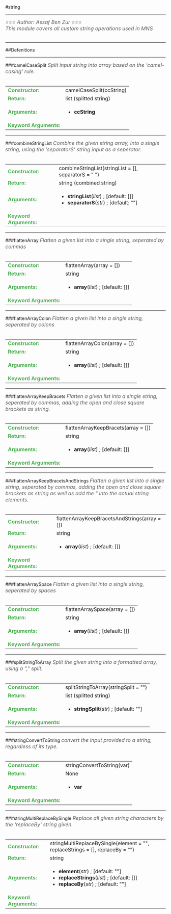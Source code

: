 <body>
#string
<hr width = 100%>
<font color = #5f5f5f size = 3pt>
<i>
=== Author: Assaf Ben Zur === <br>
This module covers all custom string operations used in MNS <br>
 <br>
</font>
</i>
<hr width = 100%>
##Defenitions
<hr width = 100%>
###camelCaseSplit
<font color = #5f5f5f size = 3pt>
<i>
Split input string into array based on the 'camel-casing' rule. <br>
</i>
<br>
</font>
<font size = 3pt>
<table>
<tr><td><b><font color = #4caf50>Constructor:  </font></b></td><td>camelCaseSplit(ccString)</td></tr>
<tr><td><b><font color = #4caf50>Return:  </font></b></td><td>list (splitted string)</td></tr>
<tr><td><b><font color = #4caf50>Arguments:  </font></b></td>
<td><ul>
<li><b>ccString</b></li>
</ul></td>
</tr>
<tr width=150px><td><b><font color = #4caf50>Keyword Arguments:  </font></b></td>
</tr>
</table></font>
<hr width = 100%>
###combineStringList
<font color = #5f5f5f size = 3pt>
<i>
Combine the given string array, into a single string, using the 'separatorS' string input as a seperator. <br>
</i>
<br>
</font>
<font size = 3pt>
<table>
<tr><td><b><font color = #4caf50>Constructor:  </font></b></td><td>combineStringList(stringList = [], separatorS = " ")</td></tr>
<tr><td><b><font color = #4caf50>Return:  </font></b></td><td>string (combined string)</td></tr>
<tr><td><b><font color = #4caf50>Arguments:  </font></b></td>
<td><ul>
<li><b>stringList</b>(<i>list</i>) ; [default: []]</li>
<li><b>separatorS</b>(<i>str</i>) ; [default: ""]</li>
</ul></td>
</tr>
<tr width=150px><td><b><font color = #4caf50>Keyword Arguments:  </font></b></td>
</tr>
</table></font>
<hr width = 100%>
###flattenArray
<font color = #5f5f5f size = 3pt>
<i>
Flatten a given list into a single string, seperated by commas <br>
</i>
<br>
</font>
<font size = 3pt>
<table>
<tr><td><b><font color = #4caf50>Constructor:  </font></b></td><td>flattenArray(array = [])</td></tr>
<tr><td><b><font color = #4caf50>Return:  </font></b></td><td>string </td></tr>
<tr><td><b><font color = #4caf50>Arguments:  </font></b></td>
<td><ul>
<li><b>array</b>(<i>list</i>) ; [default: []]</li>
</ul></td>
</tr>
<tr width=150px><td><b><font color = #4caf50>Keyword Arguments:  </font></b></td>
</tr>
</table></font>
<hr width = 100%>
###flattenArrayColon
<font color = #5f5f5f size = 3pt>
<i>
Flatten a given list into a single string, seperated by colons <br>
</i>
<br>
</font>
<font size = 3pt>
<table>
<tr><td><b><font color = #4caf50>Constructor:  </font></b></td><td>flattenArrayColon(array = [])</td></tr>
<tr><td><b><font color = #4caf50>Return:  </font></b></td><td>string </td></tr>
<tr><td><b><font color = #4caf50>Arguments:  </font></b></td>
<td><ul>
<li><b>array</b>(<i>list</i>) ; [default: []]</li>
</ul></td>
</tr>
<tr width=150px><td><b><font color = #4caf50>Keyword Arguments:  </font></b></td>
</tr>
</table></font>
<hr width = 100%>
###flattenArrayKeepBracets
<font color = #5f5f5f size = 3pt>
<i>
Flatten a given list into a single string, seperated by commas, adding the open and close square brackets as string. <br>
</i>
<br>
</font>
<font size = 3pt>
<table>
<tr><td><b><font color = #4caf50>Constructor:  </font></b></td><td>flattenArrayKeepBracets(array = [])</td></tr>
<tr><td><b><font color = #4caf50>Return:  </font></b></td><td>string </td></tr>
<tr><td><b><font color = #4caf50>Arguments:  </font></b></td>
<td><ul>
<li><b>array</b>(<i>list</i>) ; [default: []]</li>
</ul></td>
</tr>
<tr width=150px><td><b><font color = #4caf50>Keyword Arguments:  </font></b></td>
</tr>
</table></font>
<hr width = 100%>
###flattenArrayKeepBracetsAndStrings
<font color = #5f5f5f size = 3pt>
<i>
Flatten a given list into a single string, seperated by commas, adding the open and close square brackets as string as well as add the " into the actual string elements. <br>
</i>
<br>
</font>
<font size = 3pt>
<table>
<tr><td><b><font color = #4caf50>Constructor:  </font></b></td><td>flattenArrayKeepBracetsAndStrings(array = [])</td></tr>
<tr><td><b><font color = #4caf50>Return:  </font></b></td><td>string </td></tr>
<tr><td><b><font color = #4caf50>Arguments:  </font></b></td>
<td><ul>
<li><b>array</b>(<i>list</i>) ; [default: []]</li>
</ul></td>
</tr>
<tr width=150px><td><b><font color = #4caf50>Keyword Arguments:  </font></b></td>
</tr>
</table></font>
<hr width = 100%>
###flattenArraySpace
<font color = #5f5f5f size = 3pt>
<i>
Flatten a given list into a single string, seperated by spaces <br>
</i>
<br>
</font>
<font size = 3pt>
<table>
<tr><td><b><font color = #4caf50>Constructor:  </font></b></td><td>flattenArraySpace(array = [])</td></tr>
<tr><td><b><font color = #4caf50>Return:  </font></b></td><td>string </td></tr>
<tr><td><b><font color = #4caf50>Arguments:  </font></b></td>
<td><ul>
<li><b>array</b>(<i>list</i>) ; [default: []]</li>
</ul></td>
</tr>
<tr width=150px><td><b><font color = #4caf50>Keyword Arguments:  </font></b></td>
</tr>
</table></font>
<hr width = 100%>
###splitStringToArray
<font color = #5f5f5f size = 3pt>
<i>
Split the given string into a formatted array, using a "," split. <br>
</i>
<br>
</font>
<font size = 3pt>
<table>
<tr><td><b><font color = #4caf50>Constructor:  </font></b></td><td>splitStringToArray(stringSplit = "")</td></tr>
<tr><td><b><font color = #4caf50>Return:  </font></b></td><td>list (splitted string)</td></tr>
<tr><td><b><font color = #4caf50>Arguments:  </font></b></td>
<td><ul>
<li><b>stringSplit</b>(<i>str</i>) ; [default: ""]</li>
</ul></td>
</tr>
<tr width=150px><td><b><font color = #4caf50>Keyword Arguments:  </font></b></td>
</tr>
</table></font>
<hr width = 100%>
###stringConvertToString
<font color = #5f5f5f size = 3pt>
<i>
convert the input provided to a string, regardless of its type. <br>
</i>
<br>
</font>
<font size = 3pt>
<table>
<tr><td><b><font color = #4caf50>Constructor:  </font></b></td><td>stringConvertToString(var)</td></tr>
<tr><td><b><font color = #4caf50>Return:  </font></b></td><td>None</td></tr>
<tr><td><b><font color = #4caf50>Arguments:  </font></b></td>
<td><ul>
<li><b>var</b></li>
</ul></td>
</tr>
<tr width=150px><td><b><font color = #4caf50>Keyword Arguments:  </font></b></td>
</tr>
</table></font>
<hr width = 100%>
###stringMultiReplaceBySingle
<font color = #5f5f5f size = 3pt>
<i>
Replace all given string characters by the 'replaceBy' string given. <br>
</i>
<br>
</font>
<font size = 3pt>
<table>
<tr><td><b><font color = #4caf50>Constructor:  </font></b></td><td>stringMultiReplaceBySingle(element = "", replaceStrings = [], replaceBy = "")</td></tr>
<tr><td><b><font color = #4caf50>Return:  </font></b></td><td>string </td></tr>
<tr><td><b><font color = #4caf50>Arguments:  </font></b></td>
<td><ul>
<li><b>element</b>(<i>str</i>) ; [default: ""]</li>
<li><b>replaceStrings</b>(<i>list</i>) ; [default: []]</li>
<li><b>replaceBy</b>(<i>str</i>) ; [default: ""]</li>
</ul></td>
</tr>
<tr width=150px><td><b><font color = #4caf50>Keyword Arguments:  </font></b></td>
</tr>
</table></font>

